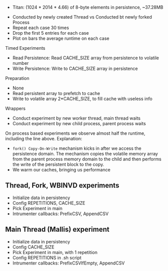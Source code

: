 - Titan: (1024 * 2014 * 4.66) of 8-byte elements in persistence, ~37.28MB
<!-- - pc-myron: (1024 * 2014 * 1) million of 8-byte elements in persistence, 32MB -->
- Conducted by newly created Thread vs Conducted bt newly forked Process
- Repeat each case 30 times
- Drop the first 5 entries for each case
- Plot on bars the average runtime on each case

Timed Experiments
- Read Persistence: Read CACHE_SIZE array from persistence to volatile number
- Write Persistence: Write to CACHE_SIZE array in persistence

Preparation
- None
- Read persistent array to prefetch to cache
- Write to volatile array 2*CACHE_SIZE, to fill cache with useless info

Wrappers
- Conduct experiment by new worker thread, main thread waits
- Conduct experiment by new child process, parent process waits

On process based experiments we observe almost half the runtime, including the line above. Explanation:
- `fork() Copy-On-Write` mechanism kicks in after we access the persistence domain. The mechanism copies the volatile memory array from the parent process memory domain to the child and then performs the write of the persistent block to the copy.
- We warm our caches, bringing us performance

## Thread, Fork, WBINVD experiments
- Initialize data in persistency
- Config REPETITIONS, CACHE_SIZE
- Pick Experiment in main
- Intrumenter callbacks: PrefixCSV, AppendCSV

## Main Thread (Mallis) experiment
- Initialize data in persistency
- Config CACHE_SIZE
- Pick Experiment in main, with 1 repetition
- Config REPETITIONS in .sh script
- Intrumenter callbacks: PrefixCSVIfEmpty, AppendCSV
